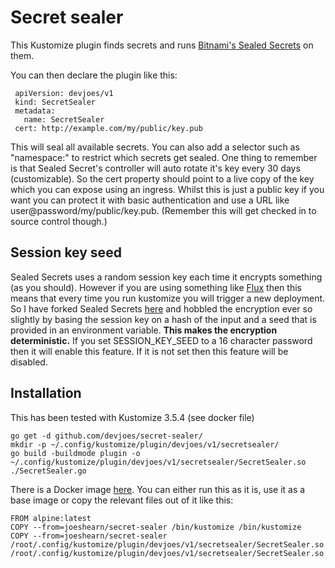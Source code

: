 # Secret sealer

This Kustomize plugin finds secrets and runs [Bitnami's Sealed Secrets](https://github.com/bitnami-labs/sealed-secrets) on them.

You can then declare the plugin like this:

     apiVersion: devjoes/v1
     kind: SecretSealer
     metadata:
       name: SecretSealer
     cert: http://example.com/my/public/key.pub

This will seal all available secrets. You can also add a selector such as "namespace:" to restrict which secrets get sealed. One thing to remember is that Sealed Secret's controller will auto rotate it's key every 30 days (customizable). So the cert property should point to a live copy of the key which you can expose using an ingress. Whilst this is just a public key if you want you can protect it with basic authentication and use a URL like user@password/my/public/key.pub. (Remember this will get checked in to source control though.)

## Session key seed

Sealed Secrets uses a random session key each time it encrypts something (as you should). However if you are using something like [Flux](https://www.weave.works/oss/flux/) then this means that every time you run kustomize you will trigger a new deployment. So I have forked Sealed Secrets [here](https://github.com/devjoes/sealed-secrets/) and hobbled the encryption ever so slightly by basing the session key on a hash of the input and a seed that is provided in an environment variable. **This makes the encryption deterministic.** If you set SESSION_KEY_SEED to a 16 character password then it will enable this feature. If it is not set then this feature will be disabled.

## Installation

This has been tested with Kustomize 3.5.4 (see docker file)

    go get -d github.com/devjoes/secret-sealer/
    mkdir -p ~/.config/kustomize/plugin/devjoes/v1/secretsealer/
    go build -buildmode plugin -o ~/.config/kustomize/plugin/devjoes/v1/secretsealer/SecretSealer.so ./SecretSealer.go

There is a Docker image [here](https://hub.docker.com/r/joeshearn/secret-sealer). You can either run this as it is, use it as a base image or copy the relevant files out of it like this:

    FROM alpine:latest
    COPY --from=joeshearn/secret-sealer /bin/kustomize /bin/kustomize
    COPY --from=joeshearn/secret-sealer /root/.config/kustomize/plugin/devjoes/v1/secretsealer/SecretSealer.so /root/.config/kustomize/plugin/devjoes/v1/secretsealer/SecretSealer.so
